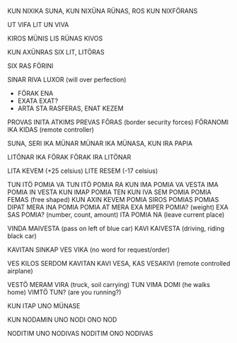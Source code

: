 KUN NIXIKA SUNA, KUN NIXÜNA RÜNAS, ROS KUN NIXFÖRANS

UT VIFA LIT UN VIVA

KIROS MÜNIS LIS RÜNAS KIVOS

KUN AXÜNRAS SIX LIT, LITÖRAS

SIX RAS FÖRINI

SINAR RIVA LUXOR (will over perfection)

- FÖRAK ENA
- EXATA EXAT?
- ARTA STA RASFERAS, ENAT KEZEM

PROVAS INITA ATKIMS
PREVAS FÖRAS (border security forces)
FÖRANOMI IKA KIDAS (remote controller)
 
SUNA, SERI IKA MÜNAR
MÜNAR IKA MÜNASA, KUN IRA PAPIA

LITÖNAR IKA FÖRAK
FÖRAK IRA LITÖNAR

LITA KEVEM (+25 celsius)
LITE RESEM (-17 celsius)

TUN ITÖ POMIA VA
TUN ITÖ POMIA RA
KUN IMA POMIA VA VESTA
IMA POMIA IN VESTA
KUN IMAP POMIA TEN
KUN IVA SEM POMIA
POMIA FEMAS (free shaped)
KUN AXIN KEVEM POMIA
SIROS POMIAS
POMIAS DIPAT
MERA INA POMIA
POMIA AT MERA
EXA MIPER POMIA? (weight)
EXA SAS POMIA? (number, count, amount)
ITA POMIA NA (leave current place)

VINDA MAIVESTA  (pass on left of blue car)
KAVI KAIVESTA (driving, riding black car)

KAVITAN SINKAP VES VIKA  (no word for request/order)

VES KILOS SERDOM 
KAVITAN KAVI VESA, KAS
VESAKIVI  (remote controlled airplane)

VESTÖ MERAM VIRA (truck, soil carrying)
TUN VIMA DOMI  (he walks home)
VIMTÖ TUN? (are you running?)

KUN ITAP UNO MÜNASE

KUN NODAMIN UNO
NODI ONO NOD

NODITIM UNO NODIVAS
NODITIM ONO NODIVAS



